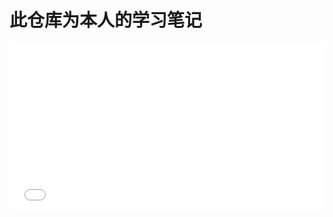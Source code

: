 # 此仓库为本人的学习笔记
<iframe height='265' scrolling='no' title='500 Followers' src='//codepen.io/z-/embed/PRmoxv/?height=265&amp;theme-id=light&amp;default-tab=js,result&amp;embed-version=2' frameborder='no' allowtransparency='true' allowfullscreen='true' style='width: 100%;'> </iframe>
